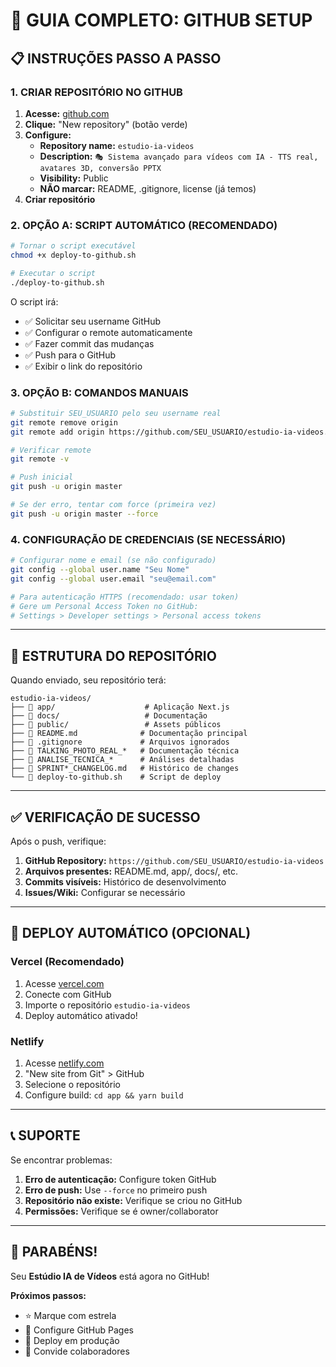 
# 🐙 GUIA COMPLETO: GITHUB SETUP

## 📋 **INSTRUÇÕES PASSO A PASSO**

### **1. CRIAR REPOSITÓRIO NO GITHUB**

1. **Acesse:** [github.com](https://github.com)
2. **Clique:** "New repository" (botão verde)
3. **Configure:**
   - **Repository name:** `estudio-ia-videos`
   - **Description:** `🎭 Sistema avançado para vídeos com IA - TTS real, avatares 3D, conversão PPTX`
   - **Visibility:** Public
   - **NÃO marcar:** README, .gitignore, license (já temos)
4. **Criar repositório**

### **2. OPÇÃO A: SCRIPT AUTOMÁTICO (RECOMENDADO)**

```bash
# Tornar o script executável
chmod +x deploy-to-github.sh

# Executar o script
./deploy-to-github.sh
```

O script irá:
- ✅ Solicitar seu username GitHub
- ✅ Configurar o remote automaticamente
- ✅ Fazer commit das mudanças
- ✅ Push para o GitHub
- ✅ Exibir o link do repositório

### **3. OPÇÃO B: COMANDOS MANUAIS**

```bash
# Substituir SEU_USUARIO pelo seu username real
git remote remove origin
git remote add origin https://github.com/SEU_USUARIO/estudio-ia-videos.git

# Verificar remote
git remote -v

# Push inicial
git push -u origin master

# Se der erro, tentar com force (primeira vez)
git push -u origin master --force
```

### **4. CONFIGURAÇÃO DE CREDENCIAIS (SE NECESSÁRIO)**

```bash
# Configurar nome e email (se não configurado)
git config --global user.name "Seu Nome"
git config --global user.email "seu@email.com"

# Para autenticação HTTPS (recomendado: usar token)
# Gere um Personal Access Token no GitHub:
# Settings > Developer settings > Personal access tokens
```

---

## 🎯 **ESTRUTURA DO REPOSITÓRIO**

Quando enviado, seu repositório terá:

```
estudio-ia-videos/
├── 📁 app/                    # Aplicação Next.js
├── 📁 docs/                   # Documentação
├── 📁 public/                 # Assets públicos
├── 📄 README.md              # Documentação principal
├── 📄 .gitignore             # Arquivos ignorados
├── 📄 TALKING_PHOTO_REAL_*   # Documentação técnica
├── 📄 ANALISE_TECNICA_*      # Análises detalhadas
├── 📄 SPRINT*_CHANGELOG.md   # Histórico de changes
└── 🚀 deploy-to-github.sh    # Script de deploy
```

---

## ✅ **VERIFICAÇÃO DE SUCESSO**

Após o push, verifique:

1. **GitHub Repository:** `https://github.com/SEU_USUARIO/estudio-ia-videos`
2. **Arquivos presentes:** README.md, app/, docs/, etc.
3. **Commits visíveis:** Histórico de desenvolvimento
4. **Issues/Wiki:** Configurar se necessário

---

## 🚀 **DEPLOY AUTOMÁTICO (OPCIONAL)**

### **Vercel (Recomendado)**
1. Acesse [vercel.com](https://vercel.com)
2. Conecte com GitHub
3. Importe o repositório `estudio-ia-videos`
4. Deploy automático ativado!

### **Netlify**
1. Acesse [netlify.com](https://netlify.com)
2. "New site from Git" > GitHub
3. Selecione o repositório
4. Configure build: `cd app && yarn build`

---

## 📞 **SUPORTE**

Se encontrar problemas:

1. **Erro de autenticação:** Configure token GitHub
2. **Erro de push:** Use `--force` no primeiro push
3. **Repositório não existe:** Verifique se criou no GitHub
4. **Permissões:** Verifique se é owner/collaborator

---

## 🎉 **PARABÉNS!**

Seu **Estúdio IA de Vídeos** está agora no GitHub! 

**Próximos passos:**
- ⭐ Marque com estrela
- 📝 Configure GitHub Pages
- 🚀 Deploy em produção
- 🤝 Convide colaboradores
